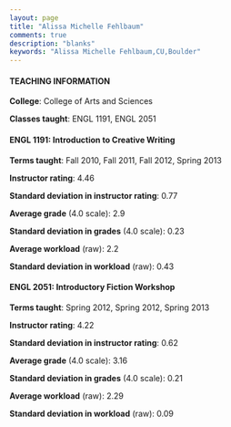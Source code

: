 ```yaml
---
layout: page
title: "Alissa Michelle Fehlbaum" 
comments: true
description: "blanks"
keywords: "Alissa Michelle Fehlbaum,CU,Boulder"
---
```

<head>
<script src="https://ajax.googleapis.com/ajax/libs/jquery/2.1.3/jquery.min.js"></script>
<script src="https://dl.dropboxusercontent.com/s/pc42nxpaw1ea4o9/highcharts.js?dl=0"></script>
<!-- <script src="../assets/js/highcharts.js"></script> -->
<style type="text/css">@font-face {
	font-family: "Bebas Neue";
	src: url(https://www.filehosting.org/file/details/544349/BebasNeue Regular.otf) format("opentype");
	}
	h1.Bebas { 
		font-family: "Bebas Neue", Verdana, Tahoma;
	}
</style>
</head>
	   
#### TEACHING INFORMATION

**College**: College of Arts and Sciences

**Classes taught**: ENGL 1191, ENGL 2051

#### ENGL 1191: Introduction to Creative Writing

**Terms taught**: Fall 2010, Fall 2011, Fall 2012, Spring 2013

**Instructor rating**: 4.46

**Standard deviation in instructor rating**: 0.77

**Average grade** (4.0 scale): 2.9

**Standard deviation in grades** (4.0 scale): 0.23

**Average workload** (raw): 2.2

**Standard deviation in workload** (raw): 0.43

#### ENGL 2051: Introductory Fiction Workshop

**Terms taught**: Spring 2012, Spring 2012, Spring 2013

**Instructor rating**: 4.22

**Standard deviation in instructor rating**: 0.62

**Average grade** (4.0 scale): 3.16

**Standard deviation in grades** (4.0 scale): 0.21

**Average workload** (raw): 2.29

**Standard deviation in workload** (raw): 0.09

